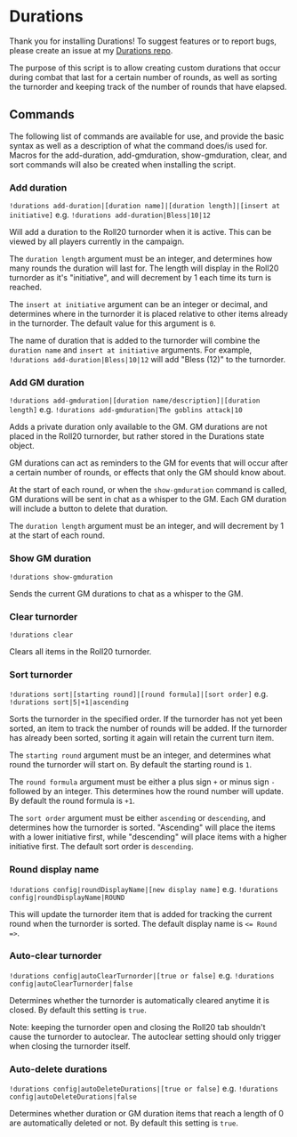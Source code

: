# Durations

Thank you for installing Durations! To suggest features or to report bugs, please create an issue at my [Durations repo](https://github.com/thatblindgeye/Durations).

The purpose of this script is to allow creating custom durations that occur during combat that last for a certain number of rounds, as well as sorting the turnorder and keeping track of the number of rounds that have elapsed.

## Commands

The following list of commands are available for use, and provide the basic syntax as well as a description of what the command does/is used for. Macros for the add-duration, add-gmduration, show-gmduration, clear, and sort commands will also be created when installing the script.

### Add duration

`!durations add-duration|[duration name]|[duration length]|[insert at initiative]`
e.g. `!durations add-duration|Bless|10|12`

Will add a duration to the Roll20 turnorder when it is active. This can be viewed by all players currently in the campaign.

The `duration length` argument must be an integer, and determines how many rounds the duration will last for. The length will display in the Roll20 turnorder as it's "initiative", and will decrement by 1 each time its turn is reached.

The `insert at initiative` argument can be an integer or decimal, and determines where in the turnorder it is placed relative to other items already in the turnorder. The default value for this argument is `0`.

The name of duration that is added to the turnorder will combine the `duration name` and `insert at initiative` arguments. For example, `!durations add-duration|Bless|10|12` will add "Bless (12)" to the turnorder.

### Add GM duration

`!durations add-gmduration|[duration name/description]|[duration length]`
e.g. `!durations add-gmduration|The goblins attack|10`

Adds a private duration only available to the GM. GM durations are not placed in the Roll20 turnorder, but rather stored in the Durations state object.

GM durations can act as reminders to the GM for events that will occur after a certain number of rounds, or effects that only the GM should know about.

At the start of each round, or when the `show-gmduration` command is called, GM durations will be sent in chat as a whisper to the GM. Each GM duration will include a button to delete that duration.

The `duration length` argument must be an integer, and will decrement by 1 at the start of each round.

### Show GM duration

`!durations show-gmduration`

Sends the current GM durations to chat as a whisper to the GM.

### Clear turnorder

`!durations clear`

Clears all items in the Roll20 turnorder.

### Sort turnorder

`!durations sort|[starting round]|[round formula]|[sort order]`
e.g. `!durations sort|5|+1|ascending`

Sorts the turnorder in the specified order. If the turnorder has not yet been sorted, an item to track the number of rounds will be added. If the turnorder has already been sorted, sorting it again will retain the current turn item.

The `starting round` argument must be an integer, and determines what round the turnorder will start on. By default the starting round is `1`.

The `round formula` argument must be either a plus sign `+` or minus sign `-` followed by an integer. This determines how the round number will update. By default the round formula is `+1`.

The `sort order` argument must be either `ascending` or `descending`, and determines how the turnorder is sorted. "Ascending" will place the items with a lower initiative first, while "descending" will place items with a higher initiative first. The default sort order is `descending`.

### Round display name

`!durations config|roundDisplayName|[new display name]`
e.g. `!durations config|roundDisplayName|ROUND`

This will update the turnorder item that is added for tracking the current round when the turnorder is sorted. The default display name is `<= Round =>`.

### Auto-clear turnorder

`!durations config|autoClearTurnorder|[true or false]`
e.g. `!durations config|autoClearTurnorder|false`

Determines whether the turnorder is automatically cleared anytime it is closed. By default this setting is `true`.

Note: keeping the turnorder open and closing the Roll20 tab shouldn't cause the turnorder to autoclear. The autoclear setting should only trigger when closing the turnorder itself.

### Auto-delete durations

`!durations config|autoDeleteDurations|[true or false]`
e.g. `!durations config|autoDeleteDurations|false`

Determines whether duration or GM duration items that reach a length of 0 are automatically deleted or not. By default this setting is `true`.
